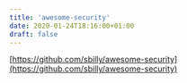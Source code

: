 ```yaml
---
title: 'awesome-security'
date: 2020-01-24T18:16:00+01:00
draft: false
---
```


[https://github.com/sbilly/awesome-security](https://github.com/sbilly/awesome-security)